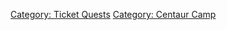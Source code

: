 [Category: Ticket Quests](Category:_Ticket_Quests "wikilink") [Category:
Centaur Camp](Category:_Centaur_Camp "wikilink")

